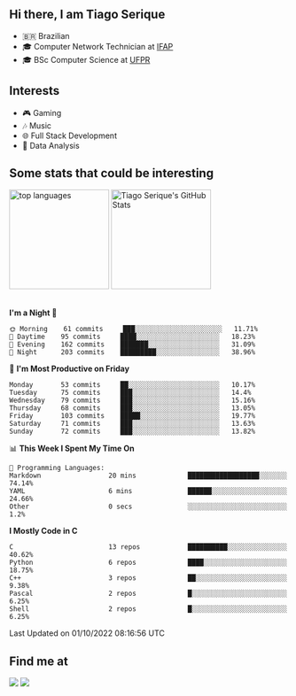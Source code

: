 
<h2> Hi there, I am Tiago Serique</h2>

<div>
	<ul>
		<li>🇧🇷 Brazilian</li>
		<li>🎓 Computer Network Technician at <a href="https://www.ifap.edu.br/">IFAP</a></li>
		<li>🎓 BSc Computer Science at <a href="https://www.ufpr.br/portalufpr/">UFPR</a></li>
	</ul>
</div>


<h2>Interests</h2>

<div>
	<ul>
		<li>🎮 Gaming </li>
		<li>🎶 Music </li>
		<li>🌐 Full Stack Development</li>
		<li>🎲 Data Analysis</li>
	</ul>
</div>


<h2>Some stats that could be interesting</h2>

<div>
	<img height="180em" src="https://github-readme-stats.vercel.app/api/top-langs/?layout=compact&theme=tokyonight&username=tiagoserique&langs_count=10&hide=makefile&exclude_repo=vim-mods" alt="top languages">
	<img height="180em" src="https://github-readme-stats.vercel.app/api?username=tiagoserique&count_private=true&show_icons=true&theme=tokyonight&include_all_commits=true" alt="Tiago Serique's GitHub Stats">
</div> 

<br>

<!--START_SECTION:waka-->
**I'm a Night 🦉** 

```text
🌞 Morning    61 commits     ███░░░░░░░░░░░░░░░░░░░░░░   11.71% 
🌆 Daytime    95 commits     ████░░░░░░░░░░░░░░░░░░░░░   18.23% 
🌃 Evening    162 commits    ███████░░░░░░░░░░░░░░░░░░   31.09% 
🌙 Night      203 commits    █████████░░░░░░░░░░░░░░░░   38.96%

```
📅 **I'm Most Productive on Friday** 

```text
Monday       53 commits     ██░░░░░░░░░░░░░░░░░░░░░░░   10.17% 
Tuesday      75 commits     ███░░░░░░░░░░░░░░░░░░░░░░   14.4% 
Wednesday    79 commits     ███░░░░░░░░░░░░░░░░░░░░░░   15.16% 
Thursday     68 commits     ███░░░░░░░░░░░░░░░░░░░░░░   13.05% 
Friday       103 commits    █████░░░░░░░░░░░░░░░░░░░░   19.77% 
Saturday     71 commits     ███░░░░░░░░░░░░░░░░░░░░░░   13.63% 
Sunday       72 commits     ███░░░░░░░░░░░░░░░░░░░░░░   13.82%

```


📊 **This Week I Spent My Time On** 

```text
💬 Programming Languages: 
Markdown                 20 mins             ██████████████████░░░░░░░   74.14% 
YAML                     6 mins              ██████░░░░░░░░░░░░░░░░░░░   24.66% 
Other                    0 secs              ░░░░░░░░░░░░░░░░░░░░░░░░░   1.2%

```

**I Mostly Code in C** 

```text
C                        13 repos            ██████████░░░░░░░░░░░░░░░   40.62% 
Python                   6 repos             ████░░░░░░░░░░░░░░░░░░░░░   18.75% 
C++                      3 repos             ██░░░░░░░░░░░░░░░░░░░░░░░   9.38% 
Pascal                   2 repos             █░░░░░░░░░░░░░░░░░░░░░░░░   6.25% 
Shell                    2 repos             █░░░░░░░░░░░░░░░░░░░░░░░░   6.25%

```



 Last Updated on 01/10/2022 08:16:56 UTC
<!--END_SECTION:waka-->



<h2>Find me at</h2>

<div>
	<a href="https://www.linkedin.com/in/tiago-serique"><img src="https://img.shields.io/badge/LinkedIn-0077B5?style=for-the-badge&logo=linkedin&logoColor=white"></a>
	<a href="https://www.instagram.com/tecseit/"><img src="https://img.shields.io/badge/Instagram-E4405F?style=for-the-badge&logo=instagram&logoColor=white"></a>
</div>
